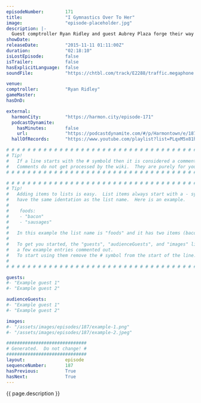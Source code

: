 ```yaml
---
episodeNumber:        171
title:                "I Gymnastics Over To Her"
image:                "episode-placeholder.jpg"
description: |-
  Guest comptroller Ryan Ridley and guest Aubrey Plaza forge their way through the pseudo socio-political intestinal tract of Harmontown!
showDate:             
releaseDate:          "2015-11-11 01:11:00Z"
duration:             "02:18:10"
isLostEpisode:        false
isTrailer:            false
hasExplicitLanguage:  false
soundFile:            "https://chtbl.com/track/E2288/traffic.megaphone.fm/STA6281409763.mp3?updated=1561144376"

venue:                
comptroller:          "Ryan Ridley"
gameMaster:           
hasDnD:               

external:
  harmonCity:         "https://harmon.city/episode-171"
  podcastDynamite:
    hasMinutes:       false
    url:              "https://podcastdynamite.com/#/p/Harmontown/e/187/171"
  hallOfRecords:      "https://www.youtube.com/playlist?list=PLqxM5x81hNOZ5-HLhQf6DMl9oLGKkNL9r"

# # # # # # # # # # # # # # # # # # # # # # # # # # # # # # # # # # # # # # # # # # # # #
# Tip!
#   If a line starts with the # symbold then it is considered a comment.
#   Comments do not get processed by the wiki.  They are purely for your information.
# # # # # # # # # # # # # # # # # # # # # # # # # # # # # # # # # # # # # # # # # # # # #

# # # # # # # # # # # # # # # # # # # # # # # # # # # # # # # # # # # # # # # # # # # # #
# Tip!
#   Adding items to lists is easy.  List items always start with a - symbol and have
#   have the same identation as the list name.  Here is an example.
#
#    foods:
#    - "bacon"
#    - "sausages"
#
#   In this example the list name is "foods" and it has two items (bacon, and sausages).
#
#   To get you started, the "guests", "audienceGuests", and "images" lists below have
#   a few example entries commented out.
#   To start using them remove the # symbol from the start of the line.
#
# # # # # # # # # # # # # # # # # # # # # # # # # # # # # # # # # # # # # # # # # # # # #

guests:
#- "Example guest 1"
#- "Example guest 2"

audienceGuests:
#- "Example guest 1"
#- "Example guest 2"

images:
#- "/assets/images/episodes/187/example-1.png"
#- "/assets/images/episodes/187/example-2.jpeg"

##############################
# Generated.  Do not change! #
##############################
layout:               episode
sequenceNumber:       187
hasPrevious:          True
hasNext:              True
---
```


<!-- The episode description will be rendered here -->
{{ page.description }}

<!-- Add your content BELOW here -->
<!-- vvvvvvvvvvvvvvvvvvvvvvvvvvv -->




<!-- ^^^^^^^^^^^^^^^^^^^^^^^^^^^ -->
<!-- Add your content ABOVE here -->

<!-- The episode gallery will be rendered here -->